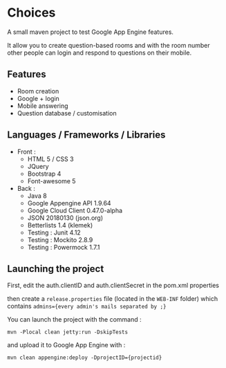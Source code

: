 # Choices

A small maven project to test Google App Engine features.

It allow you to create question-based rooms and with the room number other people can login and respond to questions on their mobile.

## Features
* Room creation
* Google + login
* Mobile answering
* Question database / customisation

## Languages / Frameworks / Libraries

* Front :
  * HTML 5 / CSS 3
  * JQuery
  * Bootstrap 4
  * Font-awesome 5
* Back :
  * Java 8
  * Google Appengine API 1.9.64
  * Google Cloud Client 0.47.0-alpha
  * JSON 20180130 (json.org)
  * Betterlists 1.4 (klemek)
  * Testing : Junit 4.12
  * Testing : Mockito 2.8.9
  * Testing : Powermock 1.7.1

## Launching the project

First, edit the auth.clientID and auth.clientSecret in the pom.xml properties

then create a `release.properties` file (located in the `WEB-INF` folder) which contains `admins={every admin's mails separated by ;}`

You can launch the project with the command :

```mvn -Plocal clean jetty:run -DskipTests```

and upload it to Google App Engine with :

```mvn clean appengine:deploy -DprojectID={projectid}```